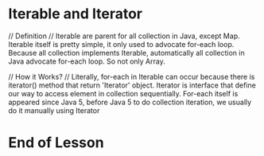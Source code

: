 # Iterable and Iterator

// Definition //
Iterable are parent for all collection in Java, except Map.
Iterable itself is pretty simple, it only used to advocate for-each loop.
Because all collection implements Iterable, automatically all collection in Java advocate for-each loop. So not only Array.

// How it Works? //
Literally, for-each in Iterable can occur because there is iterator() method that return 'Iterator' object.
Iterator is interface that define our way to access element in collection sequentially.
For-each itself is appeared since Java 5, before Java 5 to do collection iteration, we usually do it manually using Iterator

# End of Lesson 
